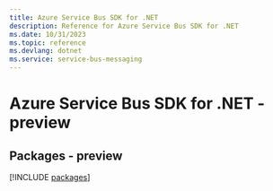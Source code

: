```yaml
---
title: Azure Service Bus SDK for .NET
description: Reference for Azure Service Bus SDK for .NET
ms.date: 10/31/2023
ms.topic: reference
ms.devlang: dotnet
ms.service: service-bus-messaging
---
```

# Azure Service Bus SDK for .NET - preview
## Packages - preview
[!INCLUDE [packages](service-bus-index.md)]
